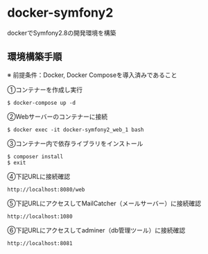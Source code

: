 # docker-symfony2
dockerでSymfony2.8の開発環境を構築

## 環境構築手順
※ 前提条件：Docker, Docker Composeを導入済みであること

①コンテナーを作成し実行
```
$ docker-compose up -d
```

②Webサーバーのコンテナーに接続
```
$ docker exec -it docker-symfony2_web_1 bash
```

③コンテナー内で依存ライブラリをインストール
```
$ composer install
$ exit
```

④下記URLに接続確認
```
http://localhost:8080/web
```

⑤下記URLにアクセスしてMailCatcher（メールサーバー）に接続確認
```
http://localhost:1080
```

⑥下記URLにアクセスしてadminer（db管理ツール）に接続確認
```
http://localhost:8081
```
